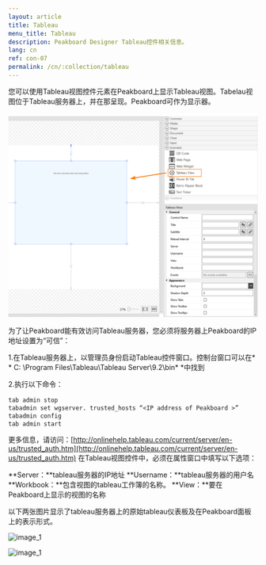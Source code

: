 ```yaml
---
layout: article
title: Tableau
menu_title: Tableau
description: Peakboard Designer Tableau控件相关信息。
lang: cn
ref: con-07
permalink: /cn/:collection/tableau
---
```


您可以使用Tableau视图控件元素在Peakboard上显示Tableau视图。Tabelau视图位于Tableau服务器上，并在那呈现。Peakboard可作为显示器。

![image_1](/assets/images/Controls/Tableau/ControlsTableau01.png)

为了让Peakboard能有效访问Tableau服务器，您必须将服务器上Peakboard的IP地址设置为“可信”：

1.在Tableau服务器上，以管理员身份启动Tableau控件窗口。控制台窗口可以在* * C: \Program Files\Tableau\Tableau Server\9.2\bin* *中找到

2.执行以下命令：

```
tab admin stop
tabadmin set wgserver. trusted_hosts “<IP address of Peakboard >”
tabadmin config
tab admin start
```

更多信息，请访问：[http://onlinehelp.tableau.com/current/server/en-us/trusted_auth.htm](http://onlinehelp.tableau.com/current/server/en-us/trusted_auth.htm)
在Tableau视图控件中，必须在属性窗口中填写以下选项：

**Server：**tableau服务器的IP地址
**Username：**tableau服务器的用户名
**Workbook：**包含视图的tableau工作簿的名称。
**View：**要在Peakboard上显示的视图的名称

以下两张图片显示了tableau服务器上的原始tableau仪表板及在Peakboard面板上的表示形式。

![image_1](/assets/images/Controls/Tableau/ControlsTableau02.png)

![image_1](/assets/images/Controls/Tableau/ControlsTableau03.png)
